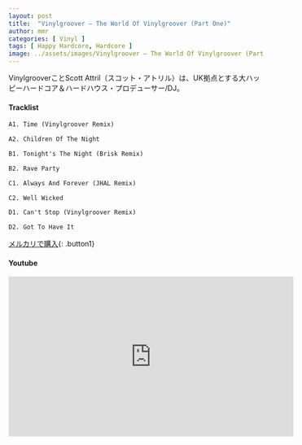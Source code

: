 ```yaml
---
layout: post
title:  "Vinylgroover – The World Of Vinylgroover (Part One)"
author: mmr
categories: [ Vinyl ]
tags: [ Happy Hardcore, Hardcore ]
image: ../assets/images/Vinylgroover – The World Of Vinylgroover (Part One).jpg
---
```


VinylgrooverことScott Attril（スコット・アトリル）は、UK拠点とする大ハッピーハードコア＆ハードハウス・プロデューサー/DJ。

#### Tracklist
```md
A1. Time (Vinylgroover Remix)

A2. Children Of The Night

B1. Tonight's The Night (Brisk Remix)

B2. Rave Party

C1. Always And Forever (JHAL Remix)

C2. Well Wicked

D1. Can't Stop (Vinylgroover Remix)

D2. Got To Have It
```

[メルカリで購入](https://jp.mercari.com/item/m20525607321?afid=6142608987){: .button1}

#### Youtube
<iframe width="560" height="315" src="https://www.youtube.com/embed/BNvgGo6rX1A?si=7jwIPbPA_ZFLNwfA" title="YouTube video player" frameborder="0" allow="accelerometer; autoplay; clipboard-write; encrypted-media; gyroscope; picture-in-picture; web-share" referrerpolicy="strict-origin-when-cross-origin" allowfullscreen></iframe>